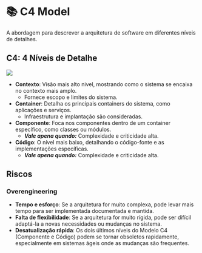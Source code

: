 # :books: C4 Model

A abordagem para descrever a arquitetura de software em diferentes níveis de detalhes.

## C4: 4 Níveis de Detalhe

![](https://c4model.com/images/c4-overview.png)

- **Contexto**: Visão mais alto nivel, mostrando como o sistema se encaixa no contexto mais amplo.
  - Fornece escopo e limites do sistema.
- **Container**: Detalha os principais containers do sistema, como aplicações e serviços.
  - Infraestrutura e implantação são consideradas.
- **Componente**: Foca nos componentes dentro de um container específico, como classes ou módulos.
  - **_Vale apena quando:_** Complexidade e criticidade alta.
- **Código**: O nível mais baixo, detalhando o código-fonte e as implementações específicas.
  - **_Vale apena quando:_** Complexidade e criticidade alta.

## Riscos

### Overengineering
- **Tempo e esforço**: Se a arquitetura for muito complexa, pode levar mais tempo para ser implementada documentada e mantida.
- **Falta de flexibilidade**: Se a arquitetura for muito rígida, pode ser difícil adaptá-la a novas necessidades ou mudanças no sistema.
- **Desatualização rápida**: Os dois últimos níveis do Modelo C4 (Componente e Código) podem se tornar obsoletos rapidamente, especialmente em sistemas ágeis onde as mudanças são frequentes.

